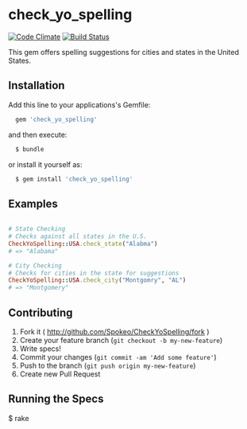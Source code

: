 # check_yo_spelling
[![Code Climate](https://codeclimate.com/github/Spokeo/CheckYoSpelling.png)](https://codeclimate.com/github/Spokeo/CheckYoSpelling)
[![Build Status](https://travis-ci.org/Spokeo/CheckYoSpelling.svg)](https://travis-ci.org/Spokeo/CheckYoSpelling)


This gem offers spelling suggestions for cities and states in the United States.

## Installation

Add this line to your applications's Gemfile:
```ruby
  gem 'check_yo_spelling'
```
and then execute:
```bash
  $ bundle
```
or install it yourself as:
```bash
  $ gem install 'check_yo_spelling'
```
## Examples
```ruby

# State Checking
# Checks against all states in the U.S.
CheckYoSpelling::USA.check_state("Alabma")
# => "Alabama"

# City Checking
# Checks for cities in the state for suggestions
CheckYoSpelling::USA.check_city("Montgomry", "AL")
# => "Montgomery"
```
## Contributing

1. Fork it ( http://github.com/Spokeo/CheckYoSpelling/fork )
2. Create your feature branch (`git checkout -b my-new-feature`)
3. Write specs!
4. Commit your changes (`git commit -am 'Add some feature'`)
5. Push to the branch (`git push origin my-new-feature`)
6. Create new Pull Request

## Running the Specs
  $ rake
